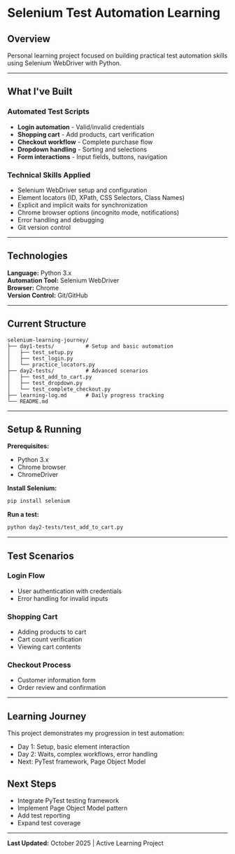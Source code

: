 # Selenium Test Automation Learning

##  Overview
Personal learning project focused on building practical test automation skills using Selenium WebDriver with Python.


---

## What I've Built

### Automated Test Scripts
- **Login automation** - Valid/invalid credentials
- **Shopping cart** - Add products, cart verification
- **Checkout workflow** - Complete purchase flow
- **Dropdown handling** - Sorting and selections
- **Form interactions** - Input fields, buttons, navigation

### Technical Skills Applied
- Selenium WebDriver setup and configuration
- Element locators (ID, XPath, CSS Selectors, Class Names)
- Explicit and implicit waits for synchronization
- Chrome browser options (incognito mode, notifications)
- Error handling and debugging
- Git version control

---

## Technologies

**Language:** Python 3.x  
**Automation Tool:** Selenium WebDriver  
**Browser:** Chrome  
**Version Control:** Git/GitHub  

---

## Current Structure
```
selenium-learning-journey/
├── day1-tests/          # Setup and basic automation
│   ├── test_setup.py
│   ├── test_login.py
│   └── practice_locators.py
├── day2-tests/          # Advanced scenarios
│   ├── test_add_to_cart.py
│   ├── test_dropdown.py
│   └── test_complete_checkout.py
├── learning-log.md      # Daily progress tracking
└── README.md
```

---

## Setup & Running

**Prerequisites:**
- Python 3.x
- Chrome browser
- ChromeDriver

**Install Selenium:**
```bash
pip install selenium
```

**Run a test:**
```bash
python day2-tests/test_add_to_cart.py
```

---

## Test Scenarios

### Login Flow
- User authentication with credentials
- Error handling for invalid inputs

### Shopping Cart
- Adding products to cart
- Cart count verification
- Viewing cart contents

### Checkout Process
- Customer information form
- Order review and confirmation

---

## Learning Journey

This project demonstrates my progression in test automation:
- Day 1: Setup, basic element interaction
- Day 2: Waits, complex workflows, error handling
- Next: PyTest framework, Page Object Model


## Next Steps
- Integrate PyTest testing framework
- Implement Page Object Model pattern
- Add test reporting
- Expand test coverage



---

**Last Updated:** October 2025 | Active Learning Project
